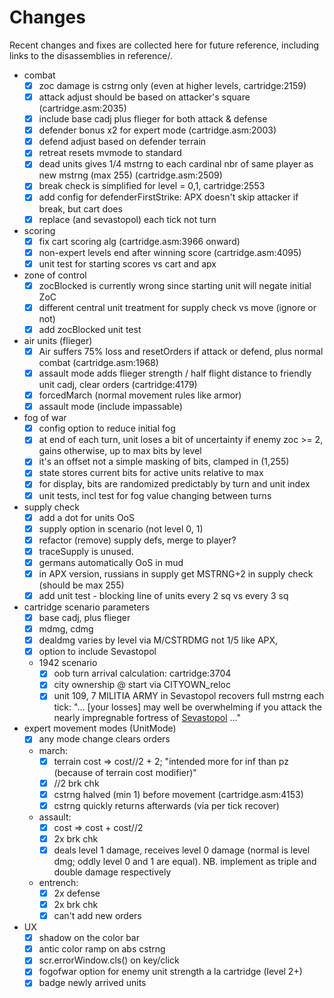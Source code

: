 # Changes

Recent changes and fixes are collected here for future reference, including links to the disassemblies in reference/.

- combat
  - [x] zoc damage is cstrng only (even at higher levels, cartridge:2159)
  - [x] attack adjust should be based on attacker's square (cartridge.asm:2035)
  - [x] include base cadj plus flieger for both attack & defense
  - [x] defender bonus x2 for expert mode (cartridge.asm:2003)
  - [x] defend adjust based on defender terrain
  - [x] retreat resets mvmode to standard
  - [x] dead units gives 1/4 mstrng to each cardinal nbr of same player as new mstrng (max 255) (cartridge.asm:2509)
  - [x] break check is simplified for level = 0,1, cartridge:2553
  - [x] add config for defenderFirstStrike: APX doesn't skip attacker if break, but cart does
  - [x] replace (and sevastopol) each tick not turn

- scoring
  - [x] fix cart scoring alg (cartridge.asm:3966 onward)
  - [x] non-expert levels end after winning score (cartridge.asm:4095)
  - [x] unit test for starting scores vs cart and apx

- zone of control
  - [x] zocBlocked is currently wrong since starting unit will negate initial ZoC
  - [x] different central unit treatment for supply check vs move (ignore or not)
  - [x] add zocBlocked unit test

- air units (flieger)
  - [x] Air suffers 75% loss and resetOrders if attack or defend, plus normal combat (cartridge.asm:1968)
  - [x] assault mode adds flieger strength / half flight distance to friendly unit cadj, clear orders (cartridge:4179)
  - [x] forcedMarch (normal movement rules like armor)
  - [x] assault mode (include impassable)

- fog of war
  - [x] config option to reduce initial fog
  - [x] at end of each turn, unit loses a bit of uncertainty if enemy zoc >= 2, gains otherwise, up to max bits by level
  - [x] it's an offset not a simple masking of bits, clamped in (1,255)
  - [x] state stores current bits for active units relative to max
  - [x] for display, bits are randomized predictably by turn and unit index
  - [x] unit tests, incl test for fog value changing between turns

- supply check
  - [x] add a dot for units OoS
  - [x] supply option in scenario (not level 0, 1)
  - [x] refactor (remove) supply defs, merge to player?
  - [x] traceSupply is unused.
  - [x] germans automatically OoS in mud
  - [x] in APX version, russians in supply get MSTRNG+2 in supply check (should be max 255)
  - [x] add unit test - blocking line of units every 2 sq vs every 3 sq

- cartridge scenario parameters
  - [x] base cadj, plus flieger
  - [x] mdmg, cdmg
  - [x] dealdmg varies by level via M/CSTRDMG not 1/5 like APX,
  - [x] option to include Sevastopol
  - 1942 scenario
    - [x] oob turn arrival calculation: cartridge:3704
    - [x] city ownership @ start via CITYOWN_reloc
    - [x] unit 109, 7 MILITIA ARMY in Sevastopol recovers full mstrng each tick:
        "... [your losses] may well be overwhelming if you attack the nearly impregnable fortress of
        [Sevastopol](https://en.wikipedia.org/wiki/Siege_of_Sevastopol_(1941%E2%80%931942)) ..."

- expert movement modes (UnitMode)
  - [x] any mode change clears orders
  - march:
    - [x] terrain cost => cost//2 + 2; "intended more for inf than pz (because of terrain cost modifier)"
    - [x] //2 brk chk
    - [x] cstrng halved (min 1) before movement (cartridge.asm:4153)
    - [x] cstrng quickly returns afterwards (via per tick recover)
  - assault:
    - [x] cost => cost + cost//2
    - [x] 2x brk chk
    - [x] deals level 1 damage, receives level 0 damage (normal is level dmg; oddly level 0 and 1 are equal).
          NB. implement as triple and double damage respectively
  - entrench:
    - [x] 2x defense
    - [x] 2x brk chk
    - [x] can't add new orders

- UX
  - [x] shadow on the color bar
  - [x] antic color ramp on abs cstrng
  - [x] scr.errorWindow.cls() on key/click
  - [x] fogofwar option for enemy unit strength a la cartridge (level 2+)
  - [x] badge newly arrived units
